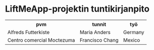 <h1>LiftMeApp-projektin tuntikirjanpito</h1>

<table>
  <tr>
    <th>pvm</th>
    <th>tunnit</th>
    <th>työ</th>
  </tr>
  <tr>
    <td>Alfreds Futterkiste</td>
    <td>Maria Anders</td>
    <td>Germany</td>
  </tr>
  <tr>
    <td>Centro comercial Moctezuma</td>
    <td>Francisco Chang</td>
    <td>Mexico</td>
  </tr>
</table>

